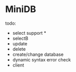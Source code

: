 # MiniDB

todo:

- select support *
- selectB
- update
- delete
- create/change database
- dynamic syntax error check
- client